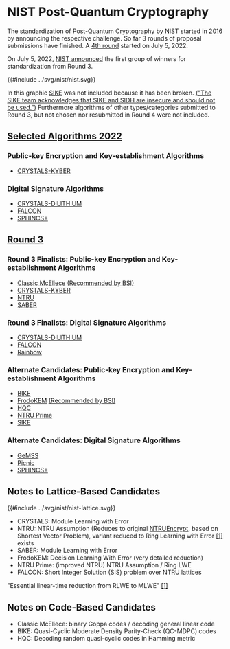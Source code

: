 # NIST Post-Quantum Cryptography

The standardization of Post-Quantum Cryptography by NIST started in [2016](https://www.nist.gov/blogs/taking-measure/future-now-spreading-word-about-post-quantum-cryptography) by announcing the respective challenge.
So far 3 rounds of proposal submissions have finished. A [4th round](https://csrc.nist.gov/Projects/post-quantum-cryptography/round-4-submissions) started on July 5, 2022.

On July 5, 2022, [NIST announced](https://www.nist.gov/news-events/news/2022/07/nist-announces-first-four-quantum-resistant-cryptographic-algorithms) the first group of winners for standardization from Round 3.

{{#include ../svg/nist/nist.svg}}

In this graphic [SIKE](http://sike.org/) was not included because it has been broken. [("The SIKE team acknowledges that SIKE and SIDH are insecure and should not be used.")](https://csrc.nist.gov/csrc/media/Projects/post-quantum-cryptography/documents/round-4/submissions/sike-team-note-insecure.pdf)
Furthermore algorithms of other types/categories submitted to Round 3, but not chosen nor resubmitted in Round 4 were not included.

## [Selected Algorithms 2022](https://csrc.nist.gov/Projects/post-quantum-cryptography/selected-algorithms-2022)

### Public-key Encryption and Key-establishment Algorithms

- [CRYSTALS-KYBER](https://pq-crystals.org/)

### Digital Signature Algorithms

- [CRYSTALS-DILITHIUM](https://pq-crystals.org/)
- [FALCON](https://falcon-sign.info/)
- [SPHINCS+](https://sphincs.org/)

## [Round 3](https://csrc.nist.gov/Projects/post-quantum-cryptography/post-quantum-cryptography-standardization/round-3-submissions)

### Round 3 Finalists: Public-key Encryption and Key-establishment Algorithms

- [Classic McEliece](https://classic.mceliece.org/) [(Recommended by BSI)](https://www.bsi.bund.de/SharedDocs/Downloads/EN/BSI/Publications/TechGuidelines/TG02102/BSI-TR-02102-1.pdf?__blob=publicationFile&v=7)
- [CRYSTALS-KYBER](https://pq-crystals.org/)
- [NTRU](https://ntru.org/)
- [SABER](https://www.esat.kuleuven.be/cosic/pqcrypto/saber/)

### Round 3 Finalists: Digital Signature Algorithms

- [CRYSTALS-DILITHIUM](https://pq-crystals.org/)
- [FALCON](https://falcon-sign.info/)
- [Rainbow](https://www.pqcrainbow.org/)

### Alternate Candidates: Public-key Encryption and Key-establishment Algorithms

- [BIKE](http://bikesuite.org/)
- [FrodoKEM](http://frodokem.org/) [(Recommended by BSI)](https://www.bsi.bund.de/SharedDocs/Downloads/EN/BSI/Publications/TechGuidelines/TG02102/BSI-TR-02102-1.pdf?__blob=publicationFile&v=7)
- [HQC](http://pqc-hqc.org/)
- [NTRU Prime](https://ntruprime.cr.yp.to/)
- [SIKE](http://sike.org/)

### Alternate Candidates: Digital Signature Algorithms

- [GeMSS](https://www-polsys.lip6.fr/Links/NIST/GeMSS.html)
- [Picnic](https://microsoft.github.io/Picnic/)
- [SPHINCS+](https://sphincs.org/)


## Notes to Lattice-Based Candidates

{{#include ../svg/nist/nist-lattice.svg}}

- CRYSTALS: Module Learning with Error
- NTRU: NTRU Assumption (Reduces to original [NTRUEncrypt](https://www.ntru.org/f/hps98.pdf), based on Shortest Vector Problem), variant reduced to Ring Learning with Error [[1]](https://eprint.iacr.org/2013/004) exists
- SABER: Module Learning with Error
- FrodoKEM: Decision Learning With Error (very detailed reduction)
- NTRU Prime: (improved NTRU) NTRU Assumption / Ring LWE
- FALCON: Short Integer Solution (SIS) problem over NTRU lattices

"Essential linear-time reduction from RLWE to MLWE" [[1]](https://link.springer.com/chapter/10.1007/978-3-030-36030-6_1)

## Notes on Code-Based Candidates

- Classic McEliece: binary Goppa codes / decoding general linear code
- BIKE: Quasi-Cyclic Moderate Density Parity-Check (QC-MDPC) codes 
- HQC:  Decoding random quasi-cyclic codes in Hamming metric